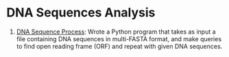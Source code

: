 # DNA Sequences Analysis

1. [DNA Sequence Process](https://github.com/hsuanhao/Projects/blob/master/DNA_Sequences_Analysis/DNA_Sequences_Process.ipynb): Wrote a Python program that takes as input a file containing DNA sequences in multi-FASTA format, and make queries to find open reading frame (ORF) and repeat with given DNA sequences.
